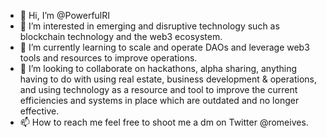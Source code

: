 * 👋 Hi, I’m @PowerfulRI
* 👀 I’m interested in emerging and disruptive technology such as blockchain technology and the web3 ecosystem.
* 🌱 I’m currently learning to scale and operate DAOs and leverage web3 tools and resources to improve operations.
* 💞️ I’m looking to collaborate on hackathons, alpha sharing, anything having to do with using real estate, business development & operations, and using technology as a resource and tool to improve the current efficiencies and systems in place which are outdated and no longer effective.
* 📫 How to reach me feel free to shoot me a dm on Twitter @romeives.

<!---
PowerfulRI/PowerfulRI is a ✨ special ✨ repository because its `README.md` (this file) appears on your GitHub profile.
You can click the Preview link to take a look at your changes.
--->
